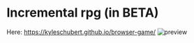 # Incremental rpg (in BETA)
Here: https://kyleschubert.github.io/browser-game/
![preview](https://user-images.githubusercontent.com/51379097/175784762-6bfc27cb-77dc-4604-97cd-597126257447.png)
